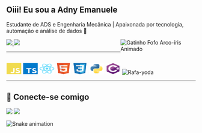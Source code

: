 ## Oiii! Eu sou a Adny Emanuele 
Estudante de ADS e Engenharia Mecânica | Apaixonada por tecnologia, automação e análise de dados 🚀

<img align="right" width="200" alt="Gatinho Fofo Arco-íris Animado" src="https://media.tenor.com/C5uM8H45c9oAAAAi/cat-nya.gif">

<div>
<a href="https://github.com/DevAdny">
<img height="150em" src="https://github-readme-stats.vercel.app/api?username=DevAdny&show_icons=true&theme=dracula&include_all_commits=true&count_private=true">
<img height="150em" src="https://github-readme-stats.vercel.app/api/top-langs/?username=DevAdny&layout=compact&langs_count=10&theme=dracula"/>
</a>
</div>

---

##

<div style="display: inline-block; text-align: center;"> 
  <img alt="Adny-Js" height="30" width="40" src="https://raw.githubusercontent.com/devicons/devicon/master/icons/javascript/javascript-plain.svg">
  <img alt="Adny-Ts" height="30" width="40" src="https://raw.githubusercontent.com/devicons/devicon/master/icons/typescript/typescript-plain.svg">
  <img alt="Adny-React" height="30" width="40" src="https://raw.githubusercontent.com/devicons/devicon/master/icons/react/react-original.svg">
  <img alt="Adny-HTML" height="30" width="40" src="https://raw.githubusercontent.com/devicons/devicon/master/icons/html5/html5-original.svg">
  <img alt="Adny-CSS" height="30" width="40" src="https://raw.githubusercontent.com/devicons/devicon/master/icons/css3/css3-original.svg">
  <img alt="Adny-Python" height="30" width="40" src="https://raw.githubusercontent.com/devicons/devicon/master/icons/python/python-original.svg">
  <img alt="Adny-Csharp" height="30" width="40" src="https://raw.githubusercontent.com/devicons/devicon/master/icons/csharp/csharp-original.svg">
  <img alt="Rafa-yoda" height="30" width="40" src="https://cdn.discordapp.com/attachments/779358919417997249/825430589581688872/hi.gif">
</div>

---

## 🔗 Conecte-se comigo

<div>
<a href="https://www.instagram.com/adny_emanuele" target="_blank"><img src="https://img.shields.io/badge/Instagram-X223440SF?style=for-the-badge&logo=instagram&logoColor=white"></a>
<a href="https://www.linkedin.com/in/adny-emanuele-guimaraes-brandao-108992224" target="_blank"><img src="https://img.shields.io/badge/LinkedIn-Z3007785?style=for-the-badge&logo=linkedin&logoColor=white"></a>
</div>

![Snake animation](https://github.com/DevAdny/DevAdny/blob/output/github-contribution-grid-snake.svg)
